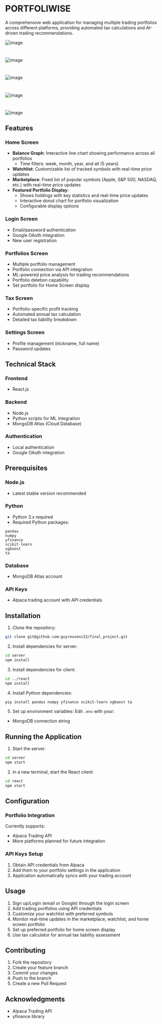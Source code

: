 # PORTFOLIWISE

A comprehensive web application for managing multiple trading portfolios across different platforms, providing automated tax calculations and AI-driven trading recommendations.

![image](https://github.com/user-attachments/assets/4dff57c8-3428-452f-bec3-a483e54ca274)
#
![image](https://github.com/user-attachments/assets/0b411c53-f214-419b-9d7a-a9757e1f593c)
#
![image](https://github.com/user-attachments/assets/01ecc99a-efd1-4721-b9c6-aa274a2aa36a)
#
![image](https://github.com/user-attachments/assets/45e41a3c-dcdb-406e-9be4-3a317db106db)
#
![image](https://github.com/user-attachments/assets/6f0b0c0f-fc72-4a46-b1d3-21795437f1b2)

## Features

### Home Screen
- **Balance Graph**: Interactive line chart showing performance across all portfolios
  - Time filters: week, month, year, and all (5 years)
- **Watchlist**: Customizable list of tracked symbols with real-time price updates
- **Marketplace**: Fixed list of popular symbols (Apple, S&P 500, NASDAQ, etc.) with real-time price updates
- **Featured Portfolio Display**: 
  - Shows holdings with key statistics and real-time price updates
  - Interactive donut chart for portfolio visualization
  - Configurable display options

### Login Screen
- Email/password authentication
- Google OAuth integration
- New user registration

### Portfolios Screen
- Multiple portfolio management
- Portfolio connection via API integration
- ML-powered price analysis for trading recommendations
- Portfolio deletion capability
- Set portfolio for Home Screen display

### Tax Screen
- Portfolio-specific profit tracking
- Automated annual tax calculation
- Detailed tax liability breakdown

### Settings Screen
- Profile management (nickname, full name)
- Password updates

## Technical Stack

### Frontend
- React.js

### Backend
- Node.js
- Python scripts for ML integration
- MongoDB Atlas (Cloud Database)

### Authentication
- Local authentication
- Google OAuth integration

## Prerequisites

### Node.js
- Latest stable version recommended

### Python
- Python 3.x required
- Required Python packages:
```
pandas
numpy
yfinance
scikit-learn
xgboost
ta
```

### Database
- MongoDB Atlas account

### API Keys
- Alpaca trading account with API credentials

## Installation

1. Clone the repository:
```bash
git clone git@github.com:guyreuveni33/final_project.git
```

2. Install dependencies for server:
```bash
cd server
npm install
```

3. Install dependencies for client:
```bash
cd ../react
npm install
```

4. Install Python dependencies:
```bash
pip install pandas numpy yfinance scikit-learn xgboost ta
```

5. Set up environment variables:
Edit `.env` with your:
- MongoDB connection string

## Running the Application

1. Start the server:
```bash
cd server
npm start
```

2. In a new terminal, start the React client:
```bash
cd react
npm start
```

## Configuration

### Portfolio Integration
Currently supports:
- Alpaca Trading API
- More platforms planned for future integration

### API Keys Setup
1. Obtain API credentials from Alpaca
2. Add them to your portfolio settings in the application
3. Application automatically syncs with your trading account

## Usage

1. Sign up/Login (email or Google) through the login screen
2. Add trading portfolios using API credentials
3. Customize your watchlist with preferred symbols
4. Monitor real-time updates in the marketplace, watchlist, and home screen portfolio
5. Set up preferred portfolio for home screen display
6. Use tax calculator for annual tax liability assessment

## Contributing

1. Fork the repository
2. Create your feature branch
3. Commit your changes
4. Push to the branch
5. Create a new Pull Request

## Acknowledgments

- Alpaca Trading API
- yfinance library
